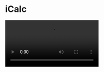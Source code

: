 # iCalc

<video src="https://github.com/akoskovacs/iCalc/raw/refs/heads/main/Docs/Screenshots/demo-recording.mov" width="300" />

Simple calculator in Swift for iOS. Not all features supported, bugs here and there, but the code is pretty simple.
